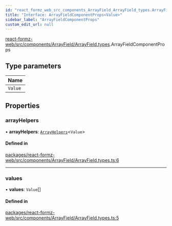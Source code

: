 ```yaml
---
id: "react_formz_web_src_components_ArrayField_ArrayField_types.ArrayFieldComponentProps"
title: "Interface: ArrayFieldComponentProps<Value>"
sidebar_label: "ArrayFieldComponentProps"
custom_edit_url: null
---
```


[react-formz-web/src/components/ArrayField/ArrayField.types](../modules/react_formz_web_src_components_ArrayField_ArrayField_types.md).ArrayFieldComponentProps

## Type parameters

| Name |
| :------ |
| `Value` |

## Properties

### arrayHelpers

• **arrayHelpers**: [`ArrayHelpers`](react_formz_src_hooks_fields_useFieldArrayHelpers.ArrayHelpers.md)<`Value`\>

#### Defined in

[packages/react-formz-web/src/components/ArrayField/ArrayField.types.ts:6](https://github.com/ZerryStack/react-formz/blob/main/packages/react-formz-web/src/components/ArrayField/ArrayField.types.ts#L6)

___

### values

• **values**: `Value`[]

#### Defined in

[packages/react-formz-web/src/components/ArrayField/ArrayField.types.ts:5](https://github.com/ZerryStack/react-formz/blob/main/packages/react-formz-web/src/components/ArrayField/ArrayField.types.ts#L5)
